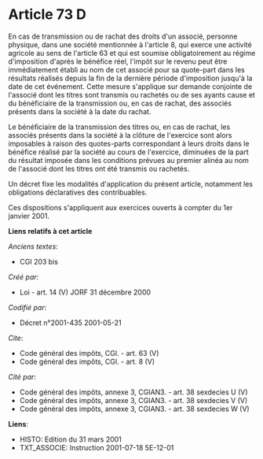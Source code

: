 # Article 73 D

En cas de transmission ou de rachat des droits d'un associé, personne physique, dans une société mentionnée à l'article 8,
qui exerce une activité agricole au sens de l'article 63 et qui est soumise obligatoirement au régime d'imposition d'après le
bénéfice réel, l'impôt sur le revenu peut être immédiatement établi au nom de cet associé pour sa quote-part dans les
résultats réalisés depuis la fin de la dernière période d'imposition jusqu'à la date de cet événement. Cette mesure
s'applique sur demande conjointe de l'associé dont les titres sont transmis ou rachetés ou de ses ayants cause et du
bénéficiaire de la transmission ou, en cas de rachat, des associés présents dans la société à la date du rachat. 

Le bénéficiaire de la transmission des titres ou, en cas de rachat, les associés présents dans la société à la clôture de
l'exercice sont alors imposables à raison des quotes-parts correspondant à leurs droits dans le bénéfice réalisé par la
société au cours de l'exercice, diminuées de la part du résultat imposée dans les conditions prévues au premier alinéa au nom
de l'associé dont les titres ont été transmis ou rachetés. 

Un décret fixe les modalités d'application du présent article, notamment les obligations déclaratives des contribuables. 

Ces dispositions s'appliquent aux exercices ouverts à compter du 1er janvier 2001.

**Liens relatifs à cet article**

_Anciens textes_:

  - CGI 203 bis

_Créé par_:

  - Loi - art. 14 (V) JORF 31 décembre 2000

_Codifié par_:

  - Décret n°2001-435 2001-05-21

_Cite_:

  - Code général des impôts, CGI. - art. 63 (V)
  - Code général des impôts, CGI. - art. 8 (V)

_Cité par_:

  - Code général des impôts, annexe 3, CGIAN3. - art. 38 sexdecies U (V)
  - Code général des impôts, annexe 3, CGIAN3. - art. 38 sexdecies V (V)
  - Code général des impôts, annexe 3, CGIAN3. - art. 38 sexdecies W (V)

**Liens**:

  - HISTO: Edition du 31 mars 2001
  - TXT_ASSOCIE: Instruction 2001-07-18 5E-12-01

